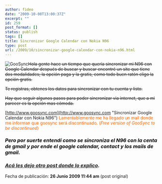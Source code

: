 ```yaml
---
author: fideo
date: "2009-10-08T13:00:37Z"
excerpt: ""
id: 259
post_format: []
status: publish
tags: []
title: Sincronizar Google Calendar con Nokia N96
type: post
url: /2009/10/sincronizar-google-calendar-con-nokia-n96.html
---
```

![](https://www.goosync.com/images/goosync_logo.jpg "GooSync ")<span style="text-decoration: line-through;">Hola gente hace un tiempo que quería sincronizar mi N96 con Google Calendar después de buscar y buscar encontré un site que tiene dos modalidades; la opción paga y la gratis, como todo buen ratón eligo la opción gratis.</span>

<span style="text-decoration: line-through;">Te registras, obtenes los datos para sincronizar con tu cuenta y listo.</span>

<span style="text-decoration: line-through;">Hay que seguir algunos pasos para poder sincronizar via internet, que a mi parecer es la opción mas cómoda.</span>

[http://www.goosync.com](http://www.goosync.com "Sincronizar Google Calendar con Nokia N96") <span style="color: #ff6600;">Lamentablemente me ha llegado un mail donde me informan que goosync será discontinuado. (*Free version of GooSync to be discontinued*)</span>

### <span style="color: #ff6600;">*<span style="color: #000000;">**Pero por suerte entendí como se sincroniza el N96 con la centa de gmail y por ende el google calendar, contact y los mails de gmail.**</span>*</span>

### <span style="color: #ff6600;">*<span style="color: #000000;">**[Acá les dejo otro post donde lo explico](http://www.fideox.com.ar/2010/01/18/sincronizar-n96-con-google-calendar-y-contactos/ "Sincronizar Google con Nokia N96").** </span>*</span>

<span id="timestamp">Fecha de publicación: **26 Junio 2009 11:44 am** (post original)  
</span>

